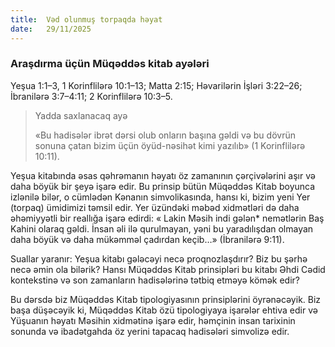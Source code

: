 ```yaml
---
title:  Vəd olunmuş torpaqda həyat
date:   29/11/2025
---
```


### Araşdırma üçün Müqəddəs kitab ayələri

Yeşua 1:1–3, 1 Korinflilərə 10:1–13; Matta 2:15; Həvarilərin İşləri 3:22–26; İbranilərə 3:7–4:11; 2 Korinflilərə 10:3–5.

> <p>Yadda saxlanacaq ayə</p>
> «Bu hadisələr ibrət dərsi olub onların başına gəldi və bu dövrün sonuna çatan bizim üçün öyüd-nəsihət kimi yazılıb» (1 Korinflilərə 10:11).

Yeşua kitabında əsas qəhrəmanın həyatı öz zamanının çərçivələrini aşır və daha böyük bir şeyə işarə edir. Bu prinsip bütün Müqəddəs Kitab boyunca izlənilə bilər, o cümlədən Kənanın simvolikasında, hansı ki, bizim yeni Yer (torpaq) ümidimizi təmsil edir. Yer üzündəki məbəd xidmətləri də daha əhəmiyyətli bir reallığa işarə edirdi: « Lakin Məsih indi gələn* nemətlərin Baş Kahini olaraq gəldi. İnsan əli ilə qurulmayan, yəni bu yaradılışdan olmayan daha böyük və daha mükəmməl çadırdan keçib…» (İbranilərə 9:11).

Suallar yaranır: Yeşua kitabı gələcəyi necə proqnozlaşdırır? Biz bu şərhə necə əmin ola bilərik? Hansı Müqəddəs Kitab prinsipləri bu kitabı Əhdi Cədid kontekstinə və son zamanların hadisələrinə tətbiq etməyə kömək edir?

Bu dərsdə biz Müqəddəs Kitab tipologiyasının prinsiplərini öyrənəcəyik. Biz başa düşəcəyik ki, Müqəddəs Kitab özü tipologiyaya işarələr ehtiva edir və Yüşuanın həyatı Məsihin xidmətinə işarə edir, həmçinin insan tarixinin sonunda və ibadətgahda öz yerini tapacaq hadisələri simvolizə edir.